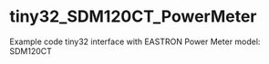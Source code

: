 # tiny32_SDM120CT_PowerMeter
Example code tiny32 interface with EASTRON Power Meter model: SDM120CT
